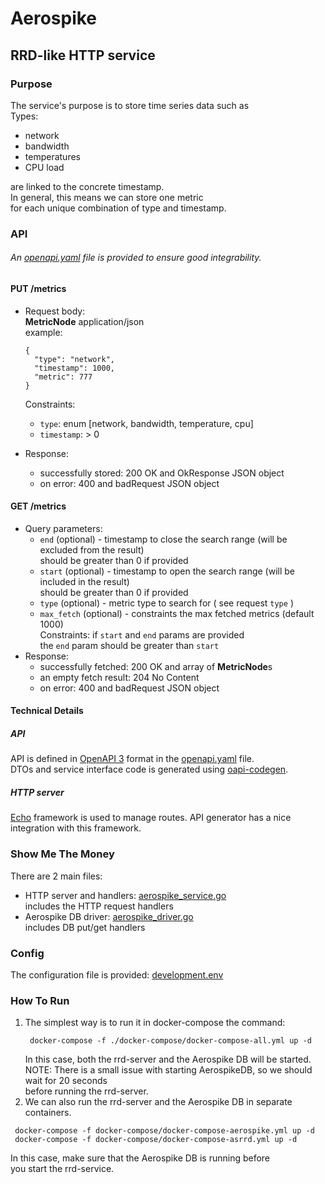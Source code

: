 # Aerospike

## RRD-like HTTP service

### Purpose

The service's purpose is to store time series data such as   
Types:
* network 
* bandwidth
* temperatures 
* CPU load   

are linked to the concrete timestamp.  
In general, this means we can store one metric  
for each unique combination of type and timestamp.

### API
###### An [openapi.yaml](openapi/openapi.yaml) file is provided to ensure good integrability.

#### PUT /metrics
- Request body:  
  **MetricNode**  application/json  
  example:
  ```
  {
    "type": "network",
    "timestamp": 1000,
    "metric": 777
  }
  ```
  Constraints:  
    - `type`: enum [network, bandwidth, temperature, cpu]
    - `timestamp`: > 0
  
- Response:
  - successfully stored: 200 OK and OkResponse JSON object
  - on error: 400 and badRequest JSON object

#### GET /metrics
- Query parameters:
  - `end` (optional) - timestamp to close the search range (will be excluded from the result)  
    should be greater than 0 if provided
  - `start` (optional) - timestamp to open the search range (will be included in the result)  
    should be greater than 0 if provided
  - `type` (optional) - metric type to search for ( see request `type` ) 
  - `max_fetch` (optional) - constraints the max fetched metrics (default 1000)  
  Constraints: if `start` and `end` params are provided   
  the `end` param should be greater than `start` 
- Response:
  - successfully fetched: 200 OK and array of **MetricNode**s
  - an empty fetch result: 204 No Content
  - on error: 400 and badRequest JSON object

#### Technical Details
##### API
API is defined in [OpenAPI 3](https://swagger.io/specification/v3/) format in the [openapi.yaml](./openapi/openapi.yaml) file.  
DTOs and service interface code is generated using [oapi-codegen](https://github.com/deepmap/oapi-codegen).

##### HTTP server
[Echo](https://echo.labstack.com/) framework is used to manage routes. API generator has a nice integration with this framework.

### Show Me The Money
There are 2 main files:
- HTTP server and handlers: [aerospike_service.go](internal/service/http/rrd_service/aerospike_service.go)  
  includes the HTTP request handlers
- Aerospike DB driver: [aerospike_driver.go](internal/drivers/cache/aerospike_driver.go)  
  includes DB put/get handlers

### Config
The configuration file is provided: [development.env](configs/development.env)

### How To Run
1. The simplest way is to run it in docker-compose the command:
   ```
    docker-compose -f ./docker-compose/docker-compose-all.yml up -d
   ```
   In this case, both the rrd-server and the Aerospike DB will be started.  
   NOTE: There is a small issue with starting AerospikeDB, so we should wait for 20 seconds   
   before running the rrd-server.
2. We can also run the rrd-server and the Aerospike DB in separate containers.
```
 docker-compose -f docker-compose/docker-compose-aerospike.yml up -d
 docker-compose -f docker-compose/docker-compose-asrrd.yml up -d
```
In this case, make sure that the Aerospike DB is running before  
you start the rrd-service.
